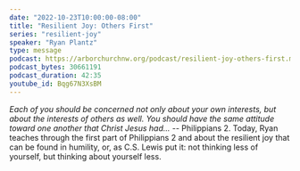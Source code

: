 ```yaml
---
date: "2022-10-23T10:00:00-08:00"
title: "Resilient Joy: Others First"
series: "resilient-joy"
speaker: "Ryan Plantz"
type: message
podcast: https://arborchurchnw.org/podcast/resilient-joy-others-first.mp3
podcast_bytes: 30661191
podcast_duration: 42:35
youtube_id: Bqg67N3XsBM
---
```


*Each of you should be concerned not only about your own interests, but about the interests of others as well. You should have the same attitude toward one another that Christ Jesus had...* -- Philippians 2. Today, Ryan teaches through the first part of Philippians 2 and about the resilient joy that can be found in humility, or, as C.S. Lewis put it: not thinking less of yourself, but thinking about yourself less. 

